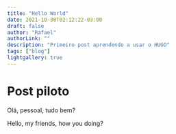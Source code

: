 ```yaml
---
title: "Hello World"
date: 2021-10-30T02:12:22-03:00
draft: false
author: "Rafael"
authorLink: ""
description: "Primeiro post aprendendo a usar o HUGO"
tags: ["blog"]
lightgallery: true
---
```


# Post piloto


Olá, pessoal, tudo bem?


Hello, my friends, how you doing?